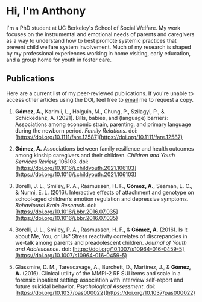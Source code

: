 # Hi, I'm Anthony
I'm a PhD student at UC Berkeley's School of Social Welfare. My work focuses on the instrumental and emotional needs of parents and caregivers as a way to understand how to best promote systemic practices that prevent child welfare system involvement. Much of my research is shaped by my professional experiences working in home visiting, early education, and a group home for youth in foster care. 

## Publications
Here are a current list of my peer-reviewed publications. If you're unable to access other articles using the DOI, feel free to [email](anthonygomez@berkeley.edu) me to request a copy. 

1. **Gómez, A.**, Karimli, L., Holguin, M., Chung, P., Szilagyi, P., & Schickedanz, A. (2021). Bills, babies, and (language) barriers: Associations among economic strain, parenting, and primary language during the newborn period. _Family Relations._ doi: [https://doi.org/10.1111/fare.12587](https://doi.org/10.1111/fare.12587) 

2. **Gómez, A.** Associations between family resilience and health outcomes among kinship caregivers and their children. _Children and Youth Services Review,_ 106103. doi: [https://doi.org/10.1016/j.childyouth.2021.106103](https://doi.org/10.1016/j.childyouth.2021.106103) 

3. Borelli, J. L., Smiley, P. A., Rasmussen, H. F., **Gómez, A.**, Seaman, L. C., & Nurmi, E. L. (2016). Interactive effects of attachment and genotype on school-aged children’s emotion regulation and depressive symptoms. _Behavioural Brain Research._ doi: [https://doi.org/10.1016/j.bbr.2016.07.035](https://doi.org/10.1016/j.bbr.2016.07.035)

4. Borelli, J. L., Smiley, P. A., Rasmussen, H. F., & **Gómez, A.** (2016). Is it about Me, You, or Us? Stress reactivity correlates of discrepancies in we-talk among parents and preadolescent children. _Journal of Youth and Adolescence_. doi: [https://doi.org/10.1007/s10964-016-0459-5](https://doi.org/10.1007/s10964-016-0459-5) 

5. Glassmire, D. M., Tarescavage, A., Burchett, D., Martinez, J., & **Gómez, A.** (2016). Clinical utility of the MMPI-2 RF SUI items and scale in a forensic inpatient setting: association with interview self-report and future suicidal behavior. _Psychological Assessment_. doi: [https://doi.org/10.1037/pas000022](https://doi.org/10.1037/pas000022)


